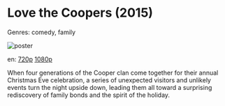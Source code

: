 # Love the Coopers (2015)

Genres: comedy, family

![poster](http://image.tmdb.org/t/p/w500/nL0rGAxqIT6rBBudFjN8wJDkrVM.jpg)

en:
  [720p](magnet:?xt=urn:btih:8423E8254628178001167064279F50FD73394065&tr=udp://glotorrents.pw:6969/announce&tr=udp://tracker.opentrackr.org:1337/announce&tr=udp://torrent.gresille.org:80/announce&tr=udp://tracker.openbittorrent.com:80&tr=udp://tracker.coppersurfer.tk:6969&tr=udp://tracker.leechers-paradise.org:6969&tr=udp://p4p.arenabg.ch:1337&tr=udp://tracker.internetwarriors.net:1337)
  [1080p](magnet:?xt=urn:btih:3862B2961B2828588646D7FB6ADEBB5FC8CEE16F&tr=udp://glotorrents.pw:6969/announce&tr=udp://tracker.opentrackr.org:1337/announce&tr=udp://torrent.gresille.org:80/announce&tr=udp://tracker.openbittorrent.com:80&tr=udp://tracker.coppersurfer.tk:6969&tr=udp://tracker.leechers-paradise.org:6969&tr=udp://p4p.arenabg.ch:1337&tr=udp://tracker.internetwarriors.net:1337)
  


When four generations of the Cooper clan come together for their annual Christmas Eve celebration, a series of unexpected visitors and unlikely events turn the night upside down, leading them all toward a surprising rediscovery of family bonds and the spirit of the holiday.